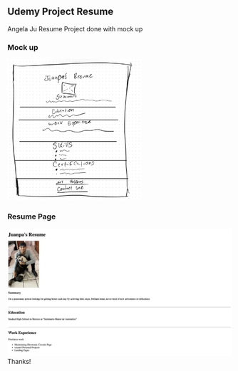 ## Udemy Project Resume
Angela Ju Resume Project done with mock up
### Mock up
<img src="./Mockup.jpeg" alt="Mockup" width="300"/>

### Resume Page
![](quickviewpage.png)
Thanks!